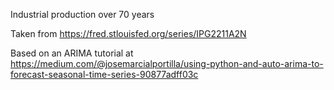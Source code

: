 Industrial production over 70 years

Taken from https://fred.stlouisfed.org/series/IPG2211A2N

Based on an ARIMA tutorial at https://medium.com/@josemarcialportilla/using-python-and-auto-arima-to-forecast-seasonal-time-series-90877adff03c

